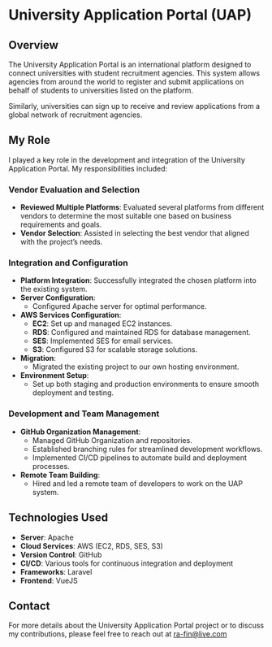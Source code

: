 # University Application Portal (UAP)

## Overview

The University Application Portal is an international platform designed to connect universities with student recruitment agencies. This system allows agencies from around the world to register and submit applications on behalf of students to universities listed on the platform.

Similarly, universities can sign up to receive and review applications from a global network of recruitment agencies.

## My Role

I played a key role in the development and integration of the University Application Portal. My responsibilities included:

### Vendor Evaluation and Selection

- **Reviewed Multiple Platforms**: Evaluated several platforms from different vendors to determine the most suitable one based on business requirements and goals.
- **Vendor Selection**: Assisted in selecting the best vendor that aligned with the project’s needs.

### Integration and Configuration

- **Platform Integration**: Successfully integrated the chosen platform into the existing system.
- **Server Configuration**:
  - Configured Apache server for optimal performance.
- **AWS Services Configuration**:
  - **EC2**: Set up and managed EC2 instances.
  - **RDS**: Configured and maintained RDS for database management.
  - **SES**: Implemented SES for email services.
  - **S3**: Configured S3 for scalable storage solutions.
- **Migration**:
  - Migrated the existing project to our own hosting environment.
- **Environment Setup**:
  - Set up both staging and production environments to ensure smooth deployment and testing.

### Development and Team Management

- **GitHub Organization Management**:
  - Managed GitHub Organization and repositories.
  - Established branching rules for streamlined development workflows.
  - Implemented CI/CD pipelines to automate build and deployment processes.
- **Remote Team Building**:
  - Hired and led a remote team of developers to work on the UAP system.

## Technologies Used

- **Server**: Apache
- **Cloud Services**: AWS (EC2, RDS, SES, S3)
- **Version Control**: GitHub
- **CI/CD**: Various tools for continuous integration and deployment
- **Frameworks**: Laravel
- **Frontend**: VueJS

## Contact

For more details about the University Application Portal project or to discuss my contributions, please feel free to reach out at ra-fin@live.com
